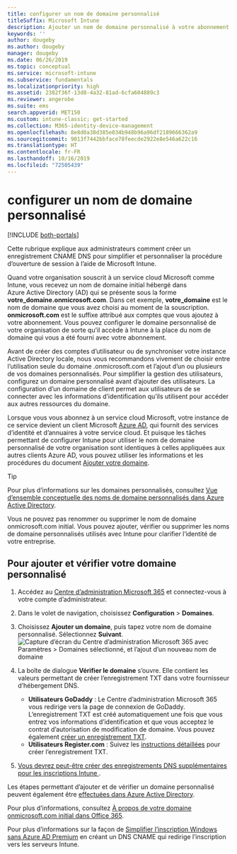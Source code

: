 ```yaml
---
title: configurer un nom de domaine personnalisé
titleSuffix: Microsoft Intune
description: Ajouter un nom de domaine personnalisé à votre abonnement Microsoft Intune
keywords: ''
author: dougeby
ms.author: dougeby
manager: dougeby
ms.date: 06/26/2019
ms.topic: conceptual
ms.service: microsoft-intune
ms.subservice: fundamentals
ms.localizationpriority: high
ms.assetid: 2382f36f-13d8-4a32-81ad-6cfa604889c3
ms.reviewer: angerobe
ms.suite: ems
search.appverid: MET150
ms.custom: intune-classic; get-started
ms.collection: M365-identity-device-management
ms.openlocfilehash: 8e8d0a38d385e034b948b96a96df2189666362a9
ms.sourcegitcommit: 9013f7442bbface78feecde2922e8e546a622c16
ms.translationtype: HT
ms.contentlocale: fr-FR
ms.lasthandoff: 10/16/2019
ms.locfileid: "72505439"
---
```

# <a name="configure-a-custom-domain-name"></a>configurer un nom de domaine personnalisé

[!INCLUDE [both-portals](../../intune-classic/includes/note-for-both-portals.md)]

Cette rubrique explique aux administrateurs comment créer un enregistrement CNAME DNS pour simplifier et personnaliser la procédure d’ouverture de session à l’aide de Microsoft Intune.

Quand votre organisation souscrit à un service cloud Microsoft comme Intune, vous recevez un nom de domaine initial hébergé dans Azure Active Directory (AD) qui se présente sous la forme **votre_domaine.onmicrosoft.com**. Dans cet exemple, **votre_domaine** est le nom de domaine que vous avez choisi au moment de la souscription. **onmicrosoft.com** est le suffixe attribué aux comptes que vous ajoutez à votre abonnement. Vous pouvez configurer le domaine personnalisé de votre organisation de sorte qu’il accède à Intune à la place du nom de domaine qui vous a été fourni avec votre abonnement.

Avant de créer des comptes d’utilisateur ou de synchroniser votre instance Active Directory locale, nous vous recommandons vivement de choisir entre l’utilisation seule du domaine .onmicrosoft.com et l’ajout d’un ou plusieurs de vos domaines personnalisés. Pour simplifier la gestion des utilisateurs, configurez un domaine personnalisé avant d’ajouter des utilisateurs. La configuration d’un domaine de client permet aux utilisateurs de se connecter avec les informations d’identification qu’ils utilisent pour accéder aux autres ressources du domaine.

Lorsque vous vous abonnez à un service cloud Microsoft, votre instance de ce service devient un client Microsoft [Azure AD](https://technet.microsoft.com/library/jj573650.aspx#BKMK_WhatIsAnAzureADTenant), qui fournit des services d’identité et d’annuaires à votre service cloud. Et puisque les tâches permettant de configurer Intune pour utiliser le nom de domaine personnalisé de votre organisation sont identiques à celles appliquées aux autres clients Azure AD, vous pouvez utiliser les informations et les procédures du document [Ajouter votre domaine](https://azure.microsoft.com/documentation/articles/active-directory-add-domain/).

> [!TIP]
> Pour plus d’informations sur les domaines personnalisés, consultez [Vue d’ensemble conceptuelle des noms de domaine personnalisés dans Azure Active Directory](https://azure.microsoft.com/documentation/articles/active-directory-add-domain-concepts/).

Vous ne pouvez pas renommer ou supprimer le nom de domaine onmicrosoft.com initial. Vous pouvez ajouter, vérifier ou supprimer les noms de domaine personnalisés utilisés avec Intune pour clarifier l’identité de votre entreprise.

## <a name="to-add-and-verify-your-custom-domain"></a>Pour ajouter et vérifier votre domaine personnalisé

1. Accédez au [Centre d’administration Microsoft 365](https://admin.microsoft.com/) et connectez-vous à votre compte d’administrateur.

2. Dans le volet de navigation, choisissez **Configuration** &gt; **Domaines**.

3. Choisissez **Ajouter un domaine**, puis tapez votre nom de domaine personnalisé. Sélectionnez **Suivant**.
   ![Capture d’écran du Centre d’administration Microsoft 365 avec Paramètres > Domaines sélectionné, et l’ajout d’un nouveau nom de domaine](./media/custom-domain-name-configure/domain-custom-add.png)
4. La boîte de dialogue **Vérifier le domaine** s’ouvre. Elle contient les valeurs permettant de créer l’enregistrement TXT dans votre fournisseur d’hébergement DNS.
    - **Utilisateurs GoDaddy** : Le Centre d’administration Microsoft 365 vous redirige vers la page de connexion de GoDaddy. L’enregistrement TXT est créé automatiquement une fois que vous entrez vos informations d’identification et que vous acceptez le contrat d’autorisation de modification de domaine. Vous pouvez également [créer un enregistrement TXT](https://support.office.com/article/Create-DNS-records-at-GoDaddy-for-Office-365-f40a9185-b6d5-4a80-bb31-aa3bb0cab48a).
    - **Utilisateurs Register.com** : Suivez les [instructions détaillées](https://support.office.com/article/Create-DNS-records-at-Register-com-for-Office-365-55bd8c38-3316-48ae-a368-4959b2c1684e#BKMK_verify) pour créer l’enregistrement TXT.
5. [Vous devrez peut-être créer des enregistrements DNS supplémentaires pour les inscriptions Intune ](../enrollment/windows-enroll.md#simplify-windows-enrollment-without-azure-ad-premium).

Les étapes permettant d’ajouter et de vérifier un domaine personnalisé peuvent également être [effectuées dans Azure Active Directory](https://azure.microsoft.com/documentation/articles/active-directory-add-domain/).

Pour plus d’informations, consultez [À propos de votre domaine onmicrosoft.com initial dans Office 365](https://support.office.com/article/About-your-initial-onmicrosoft-com-domain-in-Office-365-B9FC3018-8844-43F3-8DB1-1B3A8E9CFD5A).

Pour plus d’informations sur la façon de [Simplifier l’inscription Windows sans Azure AD Premium](../enrollment/windows-enroll.md#simplify-windows-enrollment-without-azure-ad-premium) en créant un DNS CNAME qui redirige l’inscription vers les serveurs Intune.
